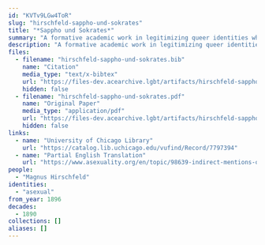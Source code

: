 ```yaml
---
id: "KVTv9LGw4ToR"
slug: "hirschfeld-sappho-und-sokrates"
title: "*Sappho und Sokrates*"
summary: "A formative academic work in legitimizing queer identities which recognizes asexual people"
description: "A formative academic work in legitimizing queer identities which recognizes asexual people under the label \"anesthesia sexualis\""
files:
  - filename: "hirschfeld-sappho-und-sokrates.bib"
    name: "Citation"
    media_type: "text/x-bibtex"
    url: "https://files-dev.acearchive.lgbt/artifacts/hirschfeld-sappho-und-sokrates/hirschfeld-sappho-und-sokrates.bib"
    hidden: false
  - filename: "hirschfeld-sappho-und-sokrates.pdf"
    name: "Original Paper"
    media_type: "application/pdf"
    url: "https://files-dev.acearchive.lgbt/artifacts/hirschfeld-sappho-und-sokrates/hirschfeld-sappho-und-sokrates.pdf"
    hidden: false
links:
  - name: "University of Chicago Library"
    url: "https://catalog.lib.uchicago.edu/vufind/Record/7797394"
  - name: "Partial English Translation"
    url: "https://www.asexuality.org/en/topic/98639-indirect-mentions-of-asexuality-in-magnus-hirschfelds-books/"
people:
  - "Magnus Hirschfeld"
identities:
  - "asexual"
from_year: 1896
decades:
  - 1890
collections: []
aliases: []
---
```

